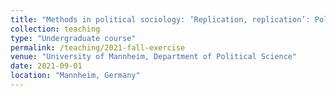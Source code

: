 ```yaml
---
title: "Methods in political sociology: ’Replication, replication’: Political confidence and democracy in Europe (Exercise, taught in German, Fall 2021)"
collection: teaching
type: "Undergraduate course"
permalink: /teaching/2021-fall-exercise
venue: "University of Mannheim, Department of Political Science"
date: 2021-09-01
location: "Mannheim, Germany"
---
```

